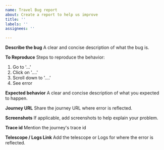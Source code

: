 ```yaml
---
name: Travel Bug report
about: Create a report to help us improve
title: ''
labels: ''
assignees: ''

---
```


**Describe the bug**
A clear and concise description of what the bug is.

**To Reproduce**
Steps to reproduce the behavior:
1. Go to '...'
2. Click on '....'
3. Scroll down to '....'
4. See error

**Expected behavior**
A clear and concise description of what you expected to happen.

**Journey URL**
Share the journey URL where error is reflected.

**Screenshots**
If applicable, add screenshots to help explain your problem.

**Trace id**
Mention the journey's trace id

**Telescope / Logs Link**
Add the telescope or Logs for where the error is reflected.

